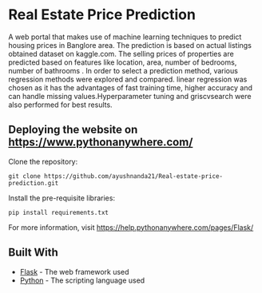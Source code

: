 # Real Estate Price Prediction

A web portal that makes use of machine learning techniques to predict housing prices in Banglore area. The prediction is based on actual listings obtained dataset on kaggle.com. The selling prices of properties are predicted based on features like location, area, number of bedrooms, number of bathrooms . In order to select a prediction method, various regression methods were explored and compared. linear regression was chosen as it has the advantages of fast training time, higher accuracy and can handle missing values.Hyperparameter tuning and griscvsearch were also performed for best results.

## Deploying the website on https://www.pythonanywhere.com/

Clone the repository:

```
git clone https://github.com/ayushnanda21/Real-estate-price-prediction.git
```

Install the pre-requisite libraries:

```
pip install requirements.txt
```
For more information, visit https://help.pythonanywhere.com/pages/Flask/

## Built With

* [Flask](http://flask.pocoo.org/docs/1.0/) - The web framework used
* [Python](https://www.python.org/doc/) - The scripting language used
